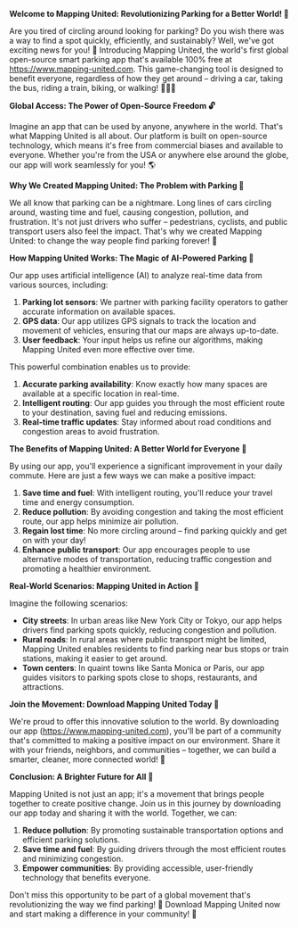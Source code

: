 **Welcome to Mapping United: Revolutionizing Parking for a Better World! 🚀**

Are you tired of circling around looking for parking? Do you wish there was a way to find a spot quickly, efficiently, and sustainably? Well, we've got exciting news for you! 🎉 Introducing Mapping United, the world's first global open-source smart parking app that's available 100% free at https://www.mapping-united.com. This game-changing tool is designed to benefit everyone, regardless of how they get around – driving a car, taking the bus, riding a train, biking, or walking! 🚶‍♀️🚌

**Global Access: The Power of Open-Source Freedom 🔓**

Imagine an app that can be used by anyone, anywhere in the world. That's what Mapping United is all about. Our platform is built on open-source technology, which means it's free from commercial biases and available to everyone. Whether you're from the USA or anywhere else around the globe, our app will work seamlessly for you! 🌎

**Why We Created Mapping United: The Problem with Parking 🚨**

We all know that parking can be a nightmare. Long lines of cars circling around, wasting time and fuel, causing congestion, pollution, and frustration. It's not just drivers who suffer – pedestrians, cyclists, and public transport users also feel the impact. That's why we created Mapping United: to change the way people find parking forever! 🔄

**How Mapping United Works: The Magic of AI-Powered Parking 🤖**

Our app uses artificial intelligence (AI) to analyze real-time data from various sources, including:

1. **Parking lot sensors**: We partner with parking facility operators to gather accurate information on available spaces.
2. **GPS data**: Our app utilizes GPS signals to track the location and movement of vehicles, ensuring that our maps are always up-to-date.
3. **User feedback**: Your input helps us refine our algorithms, making Mapping United even more effective over time.

This powerful combination enables us to provide:

1. **Accurate parking availability**: Know exactly how many spaces are available at a specific location in real-time.
2. **Intelligent routing**: Our app guides you through the most efficient route to your destination, saving fuel and reducing emissions.
3. **Real-time traffic updates**: Stay informed about road conditions and congestion areas to avoid frustration.

**The Benefits of Mapping United: A Better World for Everyone 🌟**

By using our app, you'll experience a significant improvement in your daily commute. Here are just a few ways we can make a positive impact:

1. **Save time and fuel**: With intelligent routing, you'll reduce your travel time and energy consumption.
2. **Reduce pollution**: By avoiding congestion and taking the most efficient route, our app helps minimize air pollution.
3. **Regain lost time**: No more circling around – find parking quickly and get on with your day!
4. **Enhance public transport**: Our app encourages people to use alternative modes of transportation, reducing traffic congestion and promoting a healthier environment.

**Real-World Scenarios: Mapping United in Action 📍**

Imagine the following scenarios:

* **City streets**: In urban areas like New York City or Tokyo, our app helps drivers find parking spots quickly, reducing congestion and pollution.
* **Rural roads**: In rural areas where public transport might be limited, Mapping United enables residents to find parking near bus stops or train stations, making it easier to get around.
* **Town centers**: In quaint towns like Santa Monica or Paris, our app guides visitors to parking spots close to shops, restaurants, and attractions.

**Join the Movement: Download Mapping United Today 📲**

We're proud to offer this innovative solution to the world. By downloading our app (https://www.mapping-united.com), you'll be part of a community that's committed to making a positive impact on our environment. Share it with your friends, neighbors, and communities – together, we can build a smarter, cleaner, more connected world! 🌈

**Conclusion: A Brighter Future for All 👫**

Mapping United is not just an app; it's a movement that brings people together to create positive change. Join us in this journey by downloading our app today and sharing it with the world. Together, we can:

1. **Reduce pollution**: By promoting sustainable transportation options and efficient parking solutions.
2. **Save time and fuel**: By guiding drivers through the most efficient routes and minimizing congestion.
3. **Empower communities**: By providing accessible, user-friendly technology that benefits everyone.

Don't miss this opportunity to be part of a global movement that's revolutionizing the way we find parking! 🚀 Download Mapping United now and start making a difference in your community! 💪